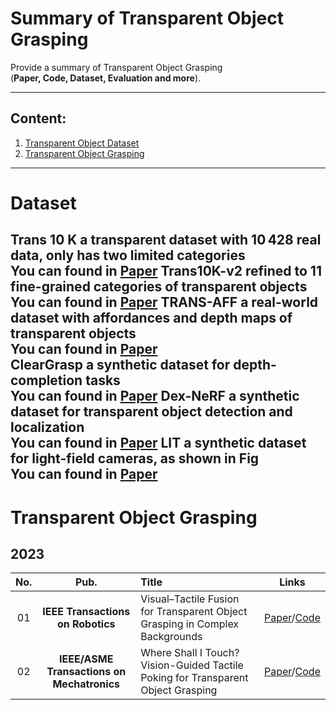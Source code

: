 # Summary of Transparent Object Grasping

Provide a summary of Transparent Object Grasping <br> 
(**Paper, Code, Dataset, Evaluation and more**). 

--------------------------------------------------------------------------------------

## Content:

1. <a href="#Transparent Object Dataset"> Transparent Object Dataset </a>
2. <a href="#Transparent Object Grasping"> Transparent Object Grasping </a>
--------------------------------------------------------------------------------------

# Dataset <a id="Dataset" class="anchor" href="Dataset" aria-hidden="true"><span class="octicon octicon-link"></span></a> 

**Trans 10 K**  a transparent dataset with 10 428 real data, only has two limited categories  <br>
You can found in [Paper](https://link.springer.com/chapter/10.1007/978-3-030-58601-0_41)
**Trans10K-v2**  refined to 11 fine-grained categories of transparent objects   <br>
You can found in [Paper](https://www.ijcai.org/proceedings/2021/165)
**TRANS-AFF** a real-world dataset with affordances and depth maps of transparent objects   <br>
You can found in [Paper](https://ieeexplore.ieee.org/document/9830881)   
**ClearGrasp** a synthetic dataset for depth-completion tasks   <br>
You can found in [Paper](https://ieeexplore.ieee.org/document/9197518)
**Dex-NeRF** a synthetic dataset for transparent object detection and localization  <br>
You can found in [Paper](https://arxiv.org/abs/2110.14217)
**LIT** a synthetic dataset for light-field cameras, as shown in Fig   <br>
You can found in [Paper](https://ieeexplore.ieee.org/document/9113653)
--------------------------------------------------------------------------------------

# Transparent Object Grasping
## 2023
**No.** | **Pub.** | **Title** | **Links** 
:-: | :-: | :-  | :-: 
01 | **IEEE Transactions on Robotics** | Visual–Tactile Fusion for Transparent Object Grasping in Complex Backgrounds | [Paper](https://ieeexplore.ieee.org/document/10175024)/[Code]()
02 | **IEEE/ASME Transactions on Mechatronics** | Where Shall I Touch? Vision-Guided Tactile Poking for Transparent Object Grasping | [Paper](https://ieeexplore.ieee.org/document/9882387)/[Code]()


